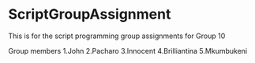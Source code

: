 # ScriptGroupAssignment
This is for the script programming group assignments for Group 10 

Group members
1.John
2.Pacharo
3.Innocent
4.Brilliantina
5.Mkumbukeni

